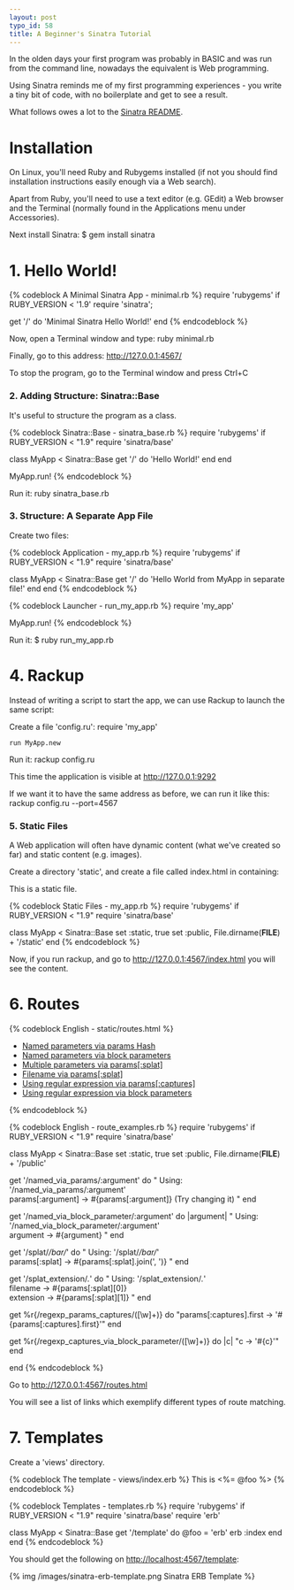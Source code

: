 ```yaml
--- 
layout: post
typo_id: 58
title: A Beginner's Sinatra Tutorial
---
```

In the olden days your first program was probably in BASIC and was run from the command line, nowadays the equivalent is Web programming.

Using Sinatra reminds me of my first programming experiences - you write a tiny bit of code, with no boilerplate and get to see a result.

<!--more-->

What follows owes a lot to the <a href="http://www.sinatrarb.com/intro.html">Sinatra README</a>.

# Installation

On Linux, you'll need Ruby and Rubygems installed (if not you should find installation instructions easily enough via a Web search).

Apart from Ruby, you'll need to use a text editor (e.g. GEdit) a Web browser and the Terminal (normally found in the Applications menu under Accessories).

Next install Sinatra:
    $ gem install sinatra

# 1. Hello World!

{% codeblock A Minimal Sinatra App - minimal.rb %}
require 'rubygems' if RUBY_VERSION < '1.9'
require 'sinatra';

get '/' do
  'Minimal Sinatra Hello World!'
end
{% endcodeblock %}

Now, open a Terminal window and type:
    ruby minimal.rb

Finally, go to this address: <a href="http://127.0.0.1:4567/">http://127.0.0.1:4567/</a>

To stop the program, go to the Terminal window and press Ctrl+C

### 2. Adding Structure: Sinatra::Base

It's useful to structure the program as a class.

{% codeblock Sinatra::Base - sinatra_base.rb %}
require 'rubygems' if RUBY_VERSION < "1.9"
require 'sinatra/base'

class MyApp < Sinatra::Base
  get '/' do
    'Hello World!'
  end
end

MyApp.run!
{% endcodeblock %}

Run it:
    ruby sinatra_base.rb

### 3. Structure: A Separate App File

Create two files:

{% codeblock Application - my_app.rb %}
require 'rubygems' if RUBY_VERSION < "1.9"
require 'sinatra/base'

class MyApp < Sinatra::Base
  get '/' do
    'Hello World from MyApp in separate file!'
  end
end
{% endcodeblock %}

{% codeblock Launcher - run_my_app.rb %}
require 'my_app'

MyApp.run!
{% endcodeblock %}

Run it:
    $ ruby run_my_app.rb

# 4. Rackup

Instead of writing a script to start the app, we can use Rackup to launch the same script:

Create a file 'config.ru':
    require 'my_app'

    run MyApp.new

Run it:
    rackup config.ru

This time the application is visible at <a href="http://127.0.0.1:9292">http://127.0.0.1:9292</a>

If we want it to have the same address as before, we can run it like this:
    rackup config.ru --port=4567

### 5. Static Files

A Web application will often have dynamic content (what we've created so far) and static content (e.g. images).

Create a directory 'static', and create a file called index.html in containing:

This is a static file.

{% codeblock Static Files - my_app.rb %}
require 'rubygems' if RUBY_VERSION < "1.9"
require 'sinatra/base'

class MyApp < Sinatra::Base
  set :static, true
  set :public, File.dirname(__FILE__) + '/static'
end
{% endcodeblock %}

Now, if you run rackup, and go to <a href="http://127.0.0.1:4567/index.html">http://127.0.0.1:4567/index.html</a> you will see the content.

# 6. Routes

{% codeblock English - static/routes.html %}
<ul>
  <li><a href="named_via_params/foo">Named parameters via params Hash</a></li>
  <li><a href="named_via_block_parameter/foo">Named parameters via block parameters</a></li>
  <li><a href="splat/foo/bar/baz">Multiple parameters via params[:splat]</a></li>
  <li><a href="splat_extension/myfile.txt">Filename via params[:splat]</a></li>
  <li><a href="regexp_params_captures/foobar">Using regular expression via params[:captures]</a></li>
  <li><a href="regexp_captures_via_block_parameter/foobar">Using regular expression via block parameters</a></li>
</ul>
{% endcodeblock %}

{% codeblock English - route_examples.rb %}
require 'rubygems' if RUBY_VERSION < "1.9"
require 'sinatra/base'

class MyApp < Sinatra::Base
  set :static, true
  set :public, File.dirname(__FILE__) + '/public'

  get '/named_via_params/:argument' do
    "
Using: '/named_via_params/:argument'<br/>
params[:argument] -> #{params[:argument]} (Try changing it)
"
  end

  get '/named_via_block_parameter/:argument' do |argument|
    "
Using: '/named_via_block_parameter/:argument'<br/>
argument -> #{argument}
"
  end

  get '/splat/*/bar/*' do
    "
Using: '/splat/*/bar/*'<br/>
params[:splat] -> #{params[:splat].join(', ')}
"
  end

  get '/splat_extension/*.*' do
    "
Using: '/splat_extension/*.*'<br/>
filename -> #{params[:splat][0]}<br/>
extension -> #{params[:splat][1]}
"
  end

  get %r{/regexp_params_captures/([\w]+)} do
    "params[:captures].first -> '#{params[:captures].first}'"
  end

  get %r{/regexp_captures_via_block_parameter/([\w]+)} do |c|
    "c -> '#{c}'"
  end

end
{% endcodeblock %}

Go to <a href="http://127.0.0.1:4567/routes.html">http://127.0.0.1:4567/routes.html</a>

You will see a list of links which exemplify different types of route matching.

# 7. Templates

Create a 'views' directory.

{% codeblock The template - views/index.erb %}
This is <%= @foo %>
{% endcodeblock %}

{% codeblock Templates - templates.rb %}
require 'rubygems' if RUBY_VERSION < "1.9"
require 'sinatra/base'
require 'erb'

class MyApp < Sinatra::Base
  get '/template' do
    @foo = 'erb'
    erb :index
  end
end
{% endcodeblock %}

You should get the following on <a href="http://localhost:4567/template">http://localhost:4567/template</a>:<br />

{% img /images/sinatra-erb-template.png Sinatra ERB Template %}
